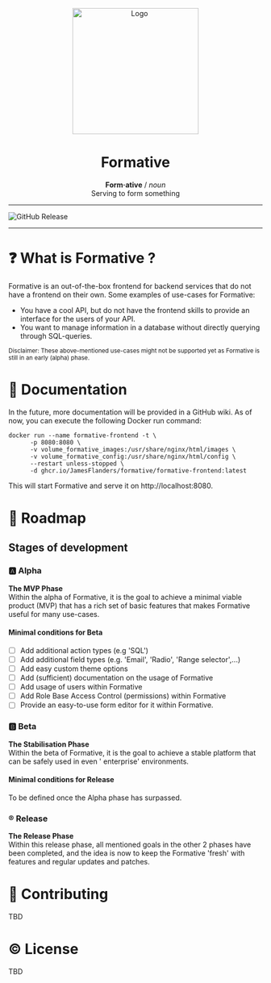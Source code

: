 <p align="center">
<img src="https://i.imgur.com/an4hEwO.png" alt="Logo" width="250" height="250"/>
</p>
<h1 align="center">Formative</h1>
<p align="center">
<b>Form·ative</b> / <i>noun</i><br>
Serving to form something
</p>

---
![GitHub Release](https://img.shields.io/github/v/release/JamesFlanders/https%3A%2F%2Fgithub.com%2FJamesFlanders%2Fformative)

---

# :question: What is Formative ?

Formative is an out-of-the-box frontend for backend services that do not have a frontend on their own. Some examples of
use-cases for Formative:

- You have a cool API, but do not have the frontend skills to provide an interface for the users of your API.
- You want to manage information in a database without directly querying through SQL-queries.

<sup>Disclaimer: These above-mentioned use-cases might not be supported yet as Formative is still in an early (alpha)
phase.</sup>

# :closed_book: Documentation

In the future, more documentation will be provided in a GitHub wiki. As of now, you can execute the following Docker run
command:

```shell
docker run --name formative-frontend -t \
      -p 8080:8080 \
      -v volume_formative_images:/usr/share/nginx/html/images \
      -v volume_formative_config:/usr/share/nginx/html/config \
      --restart unless-stopped \
      -d ghcr.io/JamesFlanders/formative/formative-frontend:latest
```

This will start Formative and serve it on http://localhost:8080.

# :calendar: Roadmap

## Stages of development

### :a: Alpha

**The MVP Phase**\
Within the alpha of Formative, it is the goal to achieve a minimal viable product (MVP) that has a rich set of basic
features that makes Formative useful for many use-cases.

#### Minimal conditions for Beta

- [ ] Add additional action types (e.g 'SQL')
- [ ] Add additional field types (e.g. 'Email', 'Radio', 'Range selector',...)
- [ ] Add easy custom theme options
- [ ] Add (sufficient) documentation on the usage of Formative
- [ ] Add usage of users within Formative
- [ ] Add Role Base Access Control (permissions) within Formative
- [ ] Provide an easy-to-use form editor for it within Formative.

### :b: Beta

**The Stabilisation Phase**\
Within the beta of Formative, it is the goal to achieve a stable platform that can be safely used in even '
enterprise' environments.

#### Minimal conditions for Release

To be defined once the Alpha phase has surpassed.

### :registered: Release

**The Release Phase**\
Within this release phase, all mentioned goals in the other 2 phases have been completed, and the idea is now to keep
the Formative 'fresh' with features and regular updates and patches.

# :handshake: Contributing

TBD

# :copyright: License

TBD

